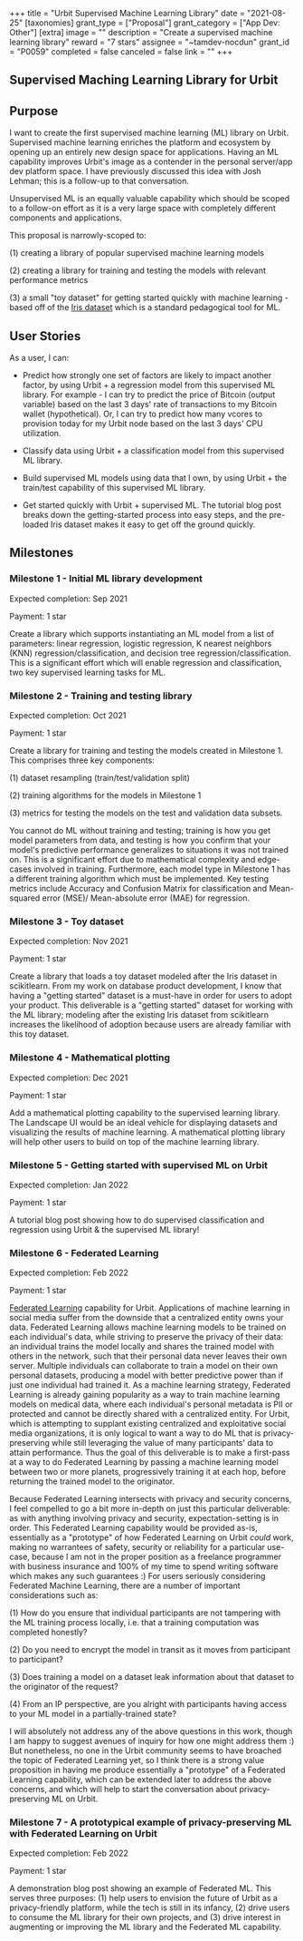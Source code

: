 +++
title = "Urbit Supervised Machine Learning Library"
date = "2021-08-25"
[taxonomies]
grant_type = ["Proposal"]
grant_category = ["App Dev: Other"]
[extra]
image = ""
description = "Create a supervised machine learning library"
reward = "7 stars"
assignee = "~tamdev-nocdun"
grant_id = "P0059"
completed = false
canceled = false
link = ""
+++

## Supervised Maching Learning Library for Urbit

## Purpose

I want to create the first supervised machine learning (ML) library on Urbit. Supervised machine learning enriches the platform and ecosystem by opening up an entirely new design space for applications. Having an ML capability improves Urbit's image as a contender in the personal server/app dev platform space. I have previously discussed this idea with Josh Lehman; this is a follow-up to that conversation.

Unsupervised ML is an equally valuable capability which should be scoped to a follow-on effort as it is a very large space with completely different components and applications.

This proposal is narrowly-scoped to:

(1) creating a library of popular supervised machine learning models

(2) creating a library for training and testing the models with relevant performance metrics

(3) a small "toy dataset" for getting started quickly with machine learning - based off of the [Iris dataset](https://scikit-learn.org/stable/auto_examples/datasets/plot_iris_dataset.html) which is a standard pedagogical tool for ML.

## User Stories

As a user, I can:

- Predict how strongly one set of factors are likely to impact another factor, by using Urbit + a regression model from this supervised ML library. For example - I can try to predict the price of Bitcoin (output variable) based on the last 3 days' rate of transactions to my Bitcoin wallet (hypothetical). Or, I can try to predict how many vcores to provision today for my Urbit node based on the last 3 days' CPU utilization.

- Classify data using Urbit + a classification model from this supervised ML library.

- Build supervised ML models using data that I own, by using Urbit + the train/test capability of this supervised ML library.

- Get started quickly with Urbit + supervised ML. The tutorial blog post breaks down the getting-started process into easy steps, and the pre-loaded Iris dataset makes it easy to get off the ground quickly.

## Milestones

### Milestone 1 - Initial ML library development

Expected completion: Sep 2021

Payment: 1 star

Create a library which supports instantiating an ML model from a list of parameters: linear regression, logistic regression, K nearest neighbors (KNN) regression/classification, and decision tree regression/classification. This is a significant effort which will enable regression and classification, two key supervised learning tasks for ML.

### Milestone 2 - Training and testing library

Expected completion: Oct 2021

Payment: 1 star

Create a library for training and testing the models created in Milestone 1. This comprises three key components:

(1) dataset resampling (train/test/validation split)

(2) training algorithms for the models in Milestone 1

(3) metrics for testing the models on the test and validation data subsets.

You cannot do ML without training and testing; training is how you get model parameters from data, and testing is how you confirm that your model's predictive performance generalizes to situations it was not trained on. This is a significant effort due to mathematical complexity and edge-cases involved in training. Furthermore, each model type in Milestone 1 has a different training algorithm which must be implemented. Key testing metrics include Accuracy and Confusion Matrix for classification and Mean-squared error (MSE)/ Mean-absolute error (MAE) for regression.

### Milestone 3 - Toy dataset

Expected completion: Nov 2021

Payment: 1 star

Create a library that loads a toy dataset modeled after the Iris dataset in scikitlearn. From my work on database product development, I know that having a "getting started" dataset is a must-have in order for users to adopt your product. This deliverable is a "getting started" dataset for working with the ML library; modeling after the existing Iris dataset from scikitlearn increases the likelihood of adoption because users are already familiar with this toy dataset.

### Milestone 4 - Mathematical plotting

Expected completion: Dec 2021

Payment: 1 star

Add a mathematical plotting capability to the supervised learning library. The Landscape UI would be an ideal vehicle for displaying datasets and visualizing the results of machine learning. A mathematical plotting library will help other users to build on top of the machine learning library.

### Milestone 5 - Getting started with supervised ML on Urbit

Expected completion: Jan 2022

Payment: 1 star

A tutorial blog post showing how to do supervised classification and regression using Urbit & the supervised ML library!

### Milestone 6 - Federated Learning

Expected completion: Feb 2022

Payment: 1 star

[Federated Learning](https://ai.googleblog.com/2017/04/federated-learning-collaborative.html) capability for Urbit. Applications of machine learning in social media suffer from the downside that a centralized entity owns your data. Federated Learning allows machine learning models to be trained on each individual's data, while striving to preserve the privacy of their data: an individual trains the model locally and shares the trained model with others in the network, such that their personal data never leaves their own server. Multiple individuals can collaborate to train a model on their own personal datasets, producing a model with better predictive power than if just one individual had trained it. As a machine learning strategy, Federated Learning is already gaining popularity as a way to train machine learning models on medical data, where each individual's personal metadata is PII or protected and cannot be directly shared with a centralized entity. For Urbit, which is attempting to supplant existing centralized and exploitative social media organizations, it is only logical to want a way to do ML that is privacy-preserving while still leveraging the value of many participants' data to attain performance. Thus the goal of this deliverable is to make a first-pass at a way to do Federated Learning by passing a machine learning model between two or more planets, progressively training it at each hop, before returning the trained model to the originator.

Because Federated Learning intersects with privacy and security concerns, I feel compelled to go a bit more in-depth on just this particular deliverable: as with anything involving privacy and security, expectation-setting is in order. This Federated Learning capability would be provided as-is, essentially as a "prototype" of how Federated Learning on Urbit _could_ work, making no warrantees of safety, security or reliability for a particular use-case, because I am not in the proper position as a freelance programmer with business insurance and 100% of my time to spend writing software which makes any such guarantees :) For users seriously considering Federated Machine Learning, there are a number of important considerations such as:

(1) How do you ensure that individual participants are not tampering with the ML training process locally, i.e. that a training computation was completed honestly?

(2) Do you need to encrypt the model in transit as it moves from participant to participant?

(3) Does training a model on a dataset leak information about that dataset to the originator of the request?

(4) From an IP perspective, are you alright with participants having access to your ML model in a partially-trained state?

I will absolutely not address any of the above questions in this work, though I am happy to suggest avenues of inquiry for how one might address them :) But nonetheless, no one in the Urbit community seems to have broached the topic of Federated Learning yet, so I think there is a strong value proposition in having me produce essentially a "prototype" of a Federated Learning capability, which can be extended later to address the above concerns, and which will help to start the conversation about privacy-preserving ML on Urbit.

### Milestone 7 - A prototypical example of privacy-preserving ML with Federated Learning on Urbit

Expected completion: Feb 2022

Payment: 1 star

A demonstration blog post showing an example of Federated ML. This serves three purposes: (1) help users to envision the future of Urbit as a privacy-friendly platform, while the tech is still in its infancy, (2) drive users to consume the ML library for their own projects, and (3) drive interest in augmenting or improving the ML library and the Federated ML capability.
